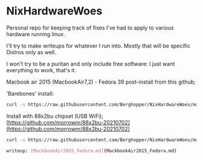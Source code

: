 # NixHardwareWoes
Personal repo for keeping track of fixes I've had to apply to various hardware running linux.

I'll try to make writeups for whatever I run into.
Mostly that will be specific Distros only as well.

I won't try to be a puritan and only include free software: I just want everything to work, that's it.

Macbook air 2015 (MacbookAir7,2) - Fedora 39 
post-install from this github;

'Barebones' install:
```bash
curl -s https://raw.githubusercontent.com/Berghopper/NixHardwareWoes/main/ma2015fedora.sh | bash
```
Install with 88x2bu chipset (USB WiFi); [https://github.com/morrownr/88x2bu-20210702](https://github.com/morrownr/88x2bu-20210702)
```bash
curl -s https://raw.githubusercontent.com/Berghopper/NixHardwareWoes/main/ma2015fedora_usb.sh | bash ```

writeup: [MackbookAir2015_Fedora.md](MackbookAir2015_Fedora.md)
